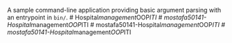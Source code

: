 A sample command-line application providing basic argument parsing with an entrypoint in `bin/`.
#   H o s p i t a l _ m a n a g e m e n t _ O O P _ I T I  
 #   m o s t a f a 5 0 1 4 1 - H o s p i t a l _ m a n a g e m e n t _ O O P _ I T I  
 #   m o s t a f a 5 0 1 4 1 - H o s p i t a l _ m a n a g e m e n t _ O O P _ I T I  
 #   m o s t a f a 5 0 1 4 1 - H o s p i t a l _ m a n a g e m e n t _ O O P _ I T I  
 